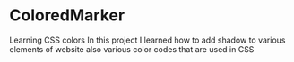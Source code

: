 # ColoredMarker
Learning CSS colors 
In this project I learned how to add shadow to various elements of website also various color codes that are used in CSS
